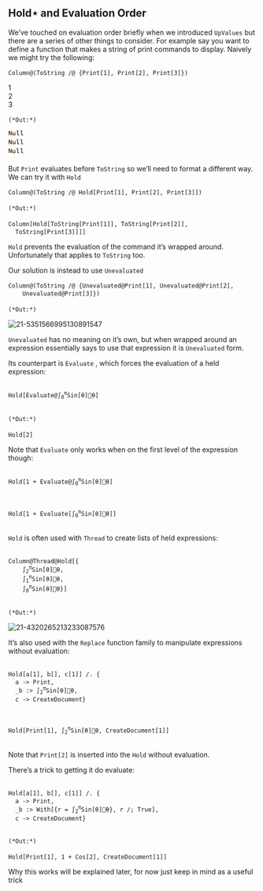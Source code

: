 <a id="holdstar-and-evaluation-order" style="width:0;height:0;margin:0;padding:0;">&zwnj;</a>

## Hold⋆ and Evaluation Order

We’ve touched on evaluation order briefly when we introduced  ```UpValues```  but there are a series of other things to consider. For example say you want to define a function that makes a string of print commands to display. Naively we might try the following:

	Column@(ToString /@ {Print[1], Print[2], Print[3]})

<div class='mma-print'>
	1
</div>

<div class='mma-print'>
	2
</div>

<div class='mma-print'>
	3
</div>

	(*Out:*)
	
![21-4454967654715330391](../../img/21-4454967654715330391.png)

But  ```Print```  evaluates before  ```ToString```  so we’ll need to format a different way. We can try it with  ```Hold```

	Column@(ToString /@ Hold[Print[1], Print[2], Print[3]])

	(*Out:*)
	
	Column[Hold[ToString[Print[1]], ToString[Print[2]], 
	  ToString[Print[3]]]]

```Hold```  prevents the evaluation of the command it’s wrapped around. Unfortunately that applies to  ```ToString```  too.

Our solution is instead to use  ```Unevaluated```

	Column@(ToString /@ {Unevaluated@Print[1], Unevaluated@Print[2], 
	    Unevaluated@Print[3]})

	(*Out:*)
	
![21-5351566995130891547](../../img/21-5351566995130891547.png)

```Unevaluated```  has no meaning on it’s own, but when wrapped around an expression essentially says to use that expression it is  ```Unevaluated```  form. 

Its counterpart is  ```Evaluate``` , which forces the evaluation of a held expression:

<pre >
<code>
Hold[Evaluate@∫<sub>0</sub><sup>π</sup>Sin[θ]θ]
</code>
</pre>

	(*Out:*)
	
	Hold[2]

Note that  ```Evaluate```  only works when on the first level of the expression though:

<pre >
<code>
Hold[1 + Evaluate@∫<sub>0</sub><sup>π</sup>Sin[θ]θ]
</code>
</pre>

<pre >
<code>
Hold[1 + Evaluate[∫<sub>0</sub><sup>π</sup>Sin[θ]θ]]
</code>
</pre>

```Hold```  is often used with  ```Thread```  to create lists of held expressions:

<pre >
<code>
Column@Thread@Hold[{
    ∫<sub>2</sub><sup>π</sup>Sin[θ]θ,
    ∫<sub>1</sub><sup>π</sup>Sin[θ]θ,
    ∫<sub>0</sub><sup>π</sup>Sin[θ]θ}]
</code>
</pre>

	(*Out:*)
	
![21-4320265213233087576](../../img/21-4320265213233087576.png)

It’s also used with the  ```Replace```  function family to manipulate expressions without evaluation:

<pre >
<code>
Hold[a[1], b[], c[1]] /. {
  a -> Print,
  _b :> ∫<sub>2</sub><sup>π</sup>Sin[θ]θ,
  c -> CreateDocument}
</code>
</pre>

<pre >
<code>
Hold[Print[1], ∫<sub>2</sub><sup>π</sup>Sin[θ]θ, CreateDocument[1]]
</code>
</pre>

Note that  ```Print[2]```  is inserted into the  ```Hold```  without evaluation.

There’s a trick to getting it do evaluate:

<pre >
<code>
Hold[a[1], b[], c[1]] /. {
  a -> Print,
  _b :> With[{r = ∫<sub>2</sub><sup>π</sup>Sin[θ]θ}, r /; True],
  c -> CreateDocument}
</code>
</pre>

	(*Out:*)
	
	Hold[Print[1], 1 + Cos[2], CreateDocument[1]]

Why this works will be explained later, for now just keep in mind as a useful trick